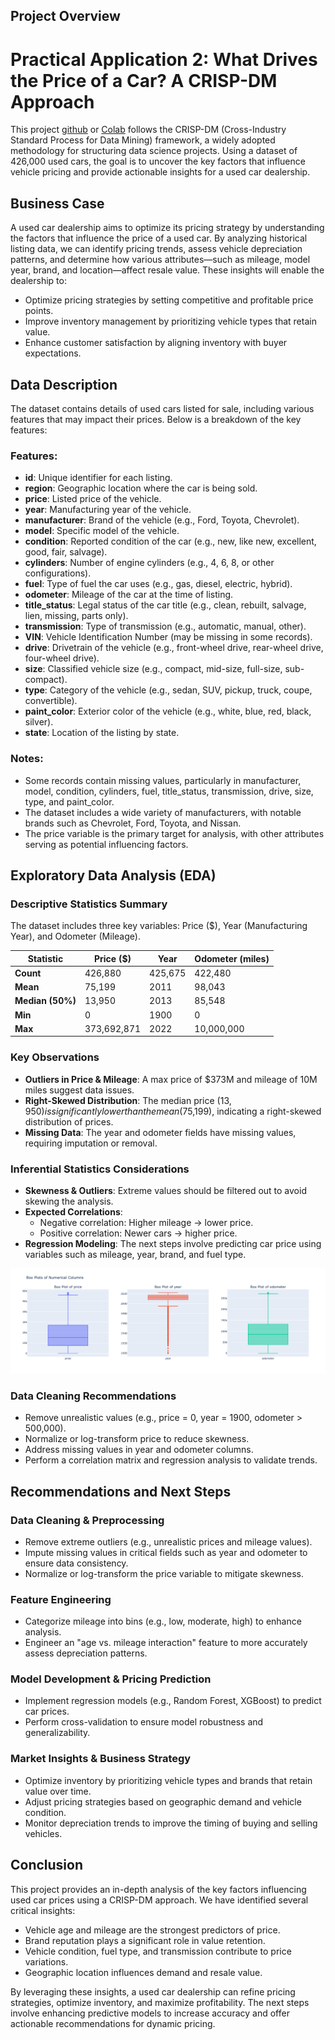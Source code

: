 ## Project Overview

# Practical Application 2: What Drives the Price of a Car? A CRISP-DM Approach

This project [github](**Practical%20Application%202.ipynb**) or [Colab](https://colab.research.google.com/drive/12HP7MfVSIuoIn7-hQCa9PPx_IHdGqTYS?usp=sharing) follows the CRISP-DM (Cross-Industry Standard Process for Data Mining) framework, a widely adopted methodology for structuring data science projects. Using a dataset of 426,000 used cars, the goal is to uncover the key factors that influence vehicle pricing and provide actionable insights for a used car dealership.

## Business Case
A used car dealership aims to optimize its pricing strategy by understanding the factors that influence the price of a used car. By analyzing historical listing data, we can identify pricing trends, assess vehicle depreciation patterns, and determine how various attributes—such as mileage, model year, brand, and location—affect resale value. These insights will enable the dealership to:

- Optimize pricing strategies by setting competitive and profitable price points.
- Improve inventory management by prioritizing vehicle types that retain value.
- Enhance customer satisfaction by aligning inventory with buyer expectations.

## Data Description
The dataset contains details of used cars listed for sale, including various features that may impact their prices. Below is a breakdown of the key features:

### Features:
- **id**: Unique identifier for each listing.
- **region**: Geographic location where the car is being sold.
- **price**: Listed price of the vehicle.
- **year**: Manufacturing year of the vehicle.
- **manufacturer**: Brand of the vehicle (e.g., Ford, Toyota, Chevrolet).
- **model**: Specific model of the vehicle.
- **condition**: Reported condition of the car (e.g., new, like new, excellent, good, fair, salvage).
- **cylinders**: Number of engine cylinders (e.g., 4, 6, 8, or other configurations).
- **fuel**: Type of fuel the car uses (e.g., gas, diesel, electric, hybrid).
- **odometer**: Mileage of the car at the time of listing.
- **title_status**: Legal status of the car title (e.g., clean, rebuilt, salvage, lien, missing, parts only).
- **transmission**: Type of transmission (e.g., automatic, manual, other).
- **VIN**: Vehicle Identification Number (may be missing in some records).
- **drive**: Drivetrain of the vehicle (e.g., front-wheel drive, rear-wheel drive, four-wheel drive).
- **size**: Classified vehicle size (e.g., compact, mid-size, full-size, sub-compact).
- **type**: Category of the vehicle (e.g., sedan, SUV, pickup, truck, coupe, convertible).
- **paint_color**: Exterior color of the vehicle (e.g., white, blue, red, black, silver).
- **state**: Location of the listing by state.

### Notes:
- Some records contain missing values, particularly in manufacturer, model, condition, cylinders, fuel, title_status, transmission, drive, size, type, and paint_color.
- The dataset includes a wide variety of manufacturers, with notable brands such as Chevrolet, Ford, Toyota, and Nissan.
- The price variable is the primary target for analysis, with other attributes serving as potential influencing factors.

## Exploratory Data Analysis (EDA)

### Descriptive Statistics Summary
The dataset includes three key variables: Price ($), Year (Manufacturing Year), and Odometer (Mileage).

| Statistic       | Price ($)     | Year      | Odometer (miles) |
|-----------------|---------------|-----------|------------------|
| **Count**       | 426,880       | 425,675   | 422,480          |
| **Mean**        | 75,199        | 2011      | 98,043           |
| **Median (50%)**| 13,950        | 2013      | 85,548           |
| **Min**         | 0             | 1900      | 0                |
| **Max**         | 373,692,871   | 2022      | 10,000,000       |

### Key Observations
- **Outliers in Price & Mileage**: A max price of $373M and mileage of 10M miles suggest data issues.
- **Right-Skewed Distribution**: The median price ($13,950) is significantly lower than the mean ($75,199), indicating a right-skewed distribution of prices.
- **Missing Data**: The year and odometer fields have missing values, requiring imputation or removal.

### Inferential Statistics Considerations
- **Skewness & Outliers**: Extreme values should be filtered out to avoid skewing the analysis.
- **Expected Correlations**:
  - Negative correlation: Higher mileage → lower price.
  - Positive correlation: Newer cars → higher price.
- **Regression Modeling**: The next steps involve predicting car price using variables such as mileage, year, brand, and fuel type.


![Acceptance Rate Plot](images/numerics.png)

### Data Cleaning Recommendations
- Remove unrealistic values (e.g., price = 0, year = 1900, odometer > 500,000).
- Normalize or log-transform price to reduce skewness.
- Address missing values in year and odometer columns.
- Perform a correlation matrix and regression analysis to validate trends.

## Recommendations and Next Steps

### Data Cleaning & Preprocessing
- Remove extreme outliers (e.g., unrealistic prices and mileage values).
- Impute missing values in critical fields such as year and odometer to ensure data consistency.
- Normalize or log-transform the price variable to mitigate skewness.

### Feature Engineering
- Categorize mileage into bins (e.g., low, moderate, high) to enhance analysis.
- Engineer an "age vs. mileage interaction" feature to more accurately assess depreciation patterns.

### Model Development & Pricing Prediction
- Implement regression models (e.g., Random Forest, XGBoost) to predict car prices.
- Perform cross-validation to ensure model robustness and generalizability.

### Market Insights & Business Strategy
- Optimize inventory by prioritizing vehicle types and brands that retain value over time.
- Adjust pricing strategies based on geographic demand and vehicle condition.
- Monitor depreciation trends to improve the timing of buying and selling vehicles.

## Conclusion
This project provides an in-depth analysis of the key factors influencing used car prices using a CRISP-DM approach. We have identified several critical insights:
- Vehicle age and mileage are the strongest predictors of price.
- Brand reputation plays a significant role in value retention.
- Vehicle condition, fuel type, and transmission contribute to price variations.
- Geographic location influences demand and resale value.

By leveraging these insights, a used car dealership can refine pricing strategies, optimize inventory, and maximize profitability. The next steps involve enhancing predictive models to increase accuracy and offer actionable recommendations for dynamic pricing.
